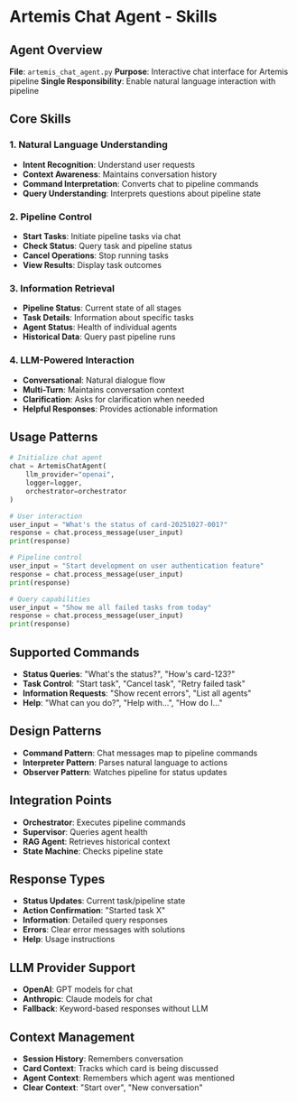 # Artemis Chat Agent - Skills

## Agent Overview
**File**: `artemis_chat_agent.py`
**Purpose**: Interactive chat interface for Artemis pipeline
**Single Responsibility**: Enable natural language interaction with pipeline

## Core Skills

### 1. Natural Language Understanding
- **Intent Recognition**: Understand user requests
- **Context Awareness**: Maintains conversation history
- **Command Interpretation**: Converts chat to pipeline commands
- **Query Understanding**: Interprets questions about pipeline state

### 2. Pipeline Control
- **Start Tasks**: Initiate pipeline tasks via chat
- **Check Status**: Query task and pipeline status
- **Cancel Operations**: Stop running tasks
- **View Results**: Display task outcomes

### 3. Information Retrieval
- **Pipeline Status**: Current state of all stages
- **Task Details**: Information about specific tasks
- **Agent Status**: Health of individual agents
- **Historical Data**: Query past pipeline runs

### 4. LLM-Powered Interaction
- **Conversational**: Natural dialogue flow
- **Multi-Turn**: Maintains conversation context
- **Clarification**: Asks for clarification when needed
- **Helpful Responses**: Provides actionable information

## Usage Patterns

```python
# Initialize chat agent
chat = ArtemisChatAgent(
    llm_provider="openai",
    logger=logger,
    orchestrator=orchestrator
)

# User interaction
user_input = "What's the status of card-20251027-001?"
response = chat.process_message(user_input)
print(response)

# Pipeline control
user_input = "Start development on user authentication feature"
response = chat.process_message(user_input)
print(response)

# Query capabilities
user_input = "Show me all failed tasks from today"
response = chat.process_message(user_input)
print(response)
```

## Supported Commands

- **Status Queries**: "What's the status?", "How's card-123?"
- **Task Control**: "Start task", "Cancel task", "Retry failed task"
- **Information Requests**: "Show recent errors", "List all agents"
- **Help**: "What can you do?", "Help with...", "How do I..."

## Design Patterns

- **Command Pattern**: Chat messages map to pipeline commands
- **Interpreter Pattern**: Parses natural language to actions
- **Observer Pattern**: Watches pipeline for status updates

## Integration Points

- **Orchestrator**: Executes pipeline commands
- **Supervisor**: Queries agent health
- **RAG Agent**: Retrieves historical context
- **State Machine**: Checks pipeline state

## Response Types

- **Status Updates**: Current task/pipeline state
- **Action Confirmation**: "Started task X"
- **Information**: Detailed query responses
- **Errors**: Clear error messages with solutions
- **Help**: Usage instructions

## LLM Provider Support

- **OpenAI**: GPT models for chat
- **Anthropic**: Claude models for chat
- **Fallback**: Keyword-based responses without LLM

## Context Management

- **Session History**: Remembers conversation
- **Card Context**: Tracks which card is being discussed
- **Agent Context**: Remembers which agent was mentioned
- **Clear Context**: "Start over", "New conversation"
